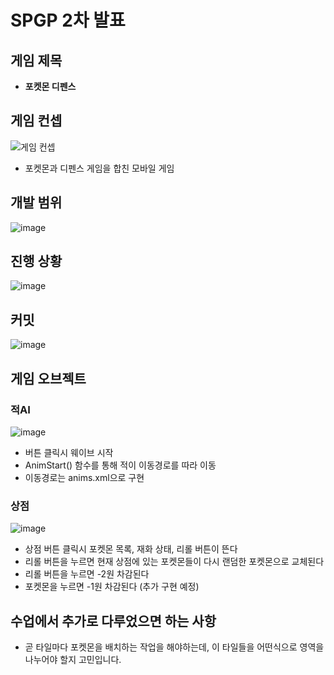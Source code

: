 # SPGP 2차 발표

## 게임 제목
- **포켓몬 디펜스**

## 게임 컨셉
![게임 컨셉](https://user-images.githubusercontent.com/70653452/160658340-f106ce23-7b9a-4800-9542-7e951733ad66.PNG)
- 포켓몬과 디펜스 게임을 합친 모바일 게임

## 개발 범위
![image](https://user-images.githubusercontent.com/70653452/160665220-6553afd7-b379-4bee-a6d6-314c79a5cde6.png)

## 진행 상황
![image](https://user-images.githubusercontent.com/70653452/166465039-e9442bdc-ea71-4061-979f-cb61271f0755.png)

## 커밋
![image](https://user-images.githubusercontent.com/70653452/166462238-73c98773-a3a1-460f-8153-bbe35b187ce4.png)


## 게임 오브젝트

### 적AI
![image](https://user-images.githubusercontent.com/70653452/166462697-af7804ad-c449-4628-aea7-9c9addf50a74.png)
- 버튼 클릭시 웨이브 시작
- AnimStart() 함수를 통해 적이 이동경로를 따라 이동
- 이동경로는 anims.xml으로 구현

### 상점
![image](https://user-images.githubusercontent.com/70653452/166463279-61f23918-6a07-4cf3-87fa-e4a1a1bad0a3.png)
- 상점 버튼 클릭시 포켓몬 목록, 재화 상태, 리롤 버튼이 뜬다
- 리롤 버튼을 누르면 현재 상점에 있는 포켓몬들이 다시 랜덤한 포켓몬으로 교체된다
- 리롤 버튼을 누르면 -2원 차감된다
- 포켓몬을 누르면 -1원 차감된다 (추가 구현 예정)

## 수업에서 추가로 다루었으면 하는 사항
- 곧 타일마다 포켓몬을 배치하는 작업을 해야하는데, 이 타일들을 어떤식으로 영역을 나누어야 할지 고민입니다.

